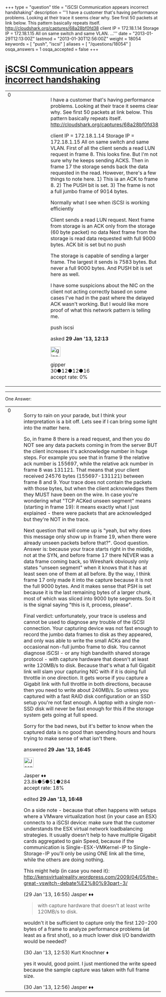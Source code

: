 +++
type = "question"
title = "iSCSI Communication appears incorrect handshaking"
description = '''I have a customer that&#x27;s having performance problems. Looking at their trace it seems clear why.  See first 50 packets at link below. This pattern basically repeats itself. http://cloudshark.org/captures/68a28bf0fd38 client IP = 172.18.1.14 Storage IP = 172.18.1.15 All on same switch and same VLAN. ...'''
date = "2013-01-29T12:13:00Z"
lastmod = "2013-01-30T12:56:00Z"
weight = 18054
keywords = [ "push", "iscsi" ]
aliases = [ "/questions/18054" ]
osqa_answers = 1
osqa_accepted = false
+++

<div class="headNormal">

# [iSCSI Communication appears incorrect handshaking](/questions/18054/iscsi-communication-appears-incorrect-handshaking)

</div>

<div id="main-body">

<div id="askform">

<table id="question-table" style="width:100%;"><colgroup><col style="width: 50%" /><col style="width: 50%" /></colgroup><tbody><tr class="odd"><td style="width: 30px; vertical-align: top"><div class="vote-buttons"><span id="post-18054-upvote" class="ajax-command post-vote up" rel="nofollow" title="I like this post (click again to cancel)"> </span><div id="post-18054-score" class="post-score" title="current number of votes">0</div><span id="post-18054-downvote" class="ajax-command post-vote down" rel="nofollow" title="I dont like this post (click again to cancel)"> </span> <span id="favorite-mark" class="ajax-command favorite-mark" rel="nofollow" title="mark/unmark this question as favorite (click again to cancel)"> </span><div id="favorite-count" class="favorite-count"></div></div></td><td><div id="item-right"><div class="question-body"><p>I have a customer that's having performance problems. Looking at their trace it seems clear why. See first 50 packets at link below. This pattern basically repeats itself. <a href="http://cloudshark.org/captures/68a28bf0fd38">http://cloudshark.org/captures/68a28bf0fd38</a></p><p>client IP = 172.18.1.14 Storage IP = 172.18.1.15 All on same switch and same VLAN. First of all the client sends a read LUN request in frame 8. This looks fine. But I'm not sure why he keeps sending ACKS. Then in frame 17 the storage sends back the data requested in the read. However, there's a few things to note here. 1) This ia an ACK to frame 8. 2) The PUSH bit is set. 3) The frame is not a full jumbo frame of 9014 bytes.</p><p>Normally what I see when iSCSI is working efficiently</p><p>Client sends a read LUN request. Next frame from storage is an ACK only from the storage (60 byte packet) no data Next frame from the storage is read data requested with full 9000 bytes. ACK bit is set but no push</p><p>The storage is capable of sending a larger frame. The largest it sends is 7583 bytes. But never a full 9000 bytes. And PUSH bit is set here as well.</p><p>I have some suspicions about the NIC on the client not acting correctly based on some cases I've had in the past where the delayed ACK wasn't working. But I would like more proof of what this network pattern is telling me.</p></div><div id="question-tags" class="tags-container tags"><span class="post-tag tag-link-push" rel="tag" title="see questions tagged &#39;push&#39;">push</span> <span class="post-tag tag-link-iscsi" rel="tag" title="see questions tagged &#39;iscsi&#39;">iscsi</span></div><div id="question-controls" class="post-controls"></div><div class="post-update-info-container"><div class="post-update-info post-update-info-user"><p>asked <strong>29 Jan '13, 12:13</strong></p><img src="https://secure.gravatar.com/avatar/a472d068843eefd8a4ef69c4f94e4160?s=32&amp;d=identicon&amp;r=g" class="gravatar" width="32" height="32" alt="gipper&#39;s gravatar image" /><p><span>gipper</span><br />
<span class="score" title="30 reputation points">30</span><span title="12 badges"><span class="badge1">●</span><span class="badgecount">12</span></span><span title="12 badges"><span class="silver">●</span><span class="badgecount">12</span></span><span title="16 badges"><span class="bronze">●</span><span class="badgecount">16</span></span><br />
<span class="accept_rate" title="Rate of the user&#39;s accepted answers">accept rate:</span> <span title="gipper has no accepted answers">0%</span></p></div></div><div id="comments-container-18054" class="comments-container"></div><div id="comment-tools-18054" class="comment-tools"></div><div class="clear"></div><div id="comment-18054-form-container" class="comment-form-container"></div><div class="clear"></div></div></td></tr></tbody></table>

------------------------------------------------------------------------

<div class="tabBar">

<span id="sort-top"></span>

<div class="headQuestions">

One Answer:

</div>

</div>

<span id="18063"></span>

<div id="answer-container-18063" class="answer">

<table style="width:100%;"><colgroup><col style="width: 50%" /><col style="width: 50%" /></colgroup><tbody><tr class="odd"><td style="width: 30px; vertical-align: top"><div class="vote-buttons"><span id="post-18063-upvote" class="ajax-command post-vote up" rel="nofollow" title="I like this post (click again to cancel)"> </span><div id="post-18063-score" class="post-score" title="current number of votes">0</div><span id="post-18063-downvote" class="ajax-command post-vote down" rel="nofollow" title="I dont like this post (click again to cancel)"> </span></div></td><td><div class="item-right"><div class="answer-body"><p>Sorry to rain on your parade, but I think your interpretation is a bit off. Lets see if I can bring some light into the matter here.</p><p>So, in frame 8 there is a read request, and then you do NOT see any data packets coming in from the server BUT the client increases it's acknowledge number in huge steps. For example you see that in frame 9 the relative ack number is 155697, while the relative ack number in frame 8 was 131121. That means that your client received 24576 bytes (155697-131121) between frame 8 and 9. Your trace does not contain the packets with those bytes, but when the client acknowledges them they MUST have been on the wire. In case you're wondering what "TCP ACKed unseen segment" means (starting in frame 19): it means exactly what I just explained - there were packets that are acknowledged but they're NOT in the trace.</p><p>Next question that will come up is "yeah, but why does this message only show up in frame 19, when there were already unseen packets before that?". Good question. Answer is: because your trace starts right in the middle, not at the SYN, and before frame 17 there NEVER was a data frame coming back, so Wireshark obviously only states "unseen segment" when it knows that it has at least seen one of them at all before. By the way, I think frame 17 only made it into the capture because it is not the full 9000 bytes. And it makes sense that PSH is set because it is the last remaining bytes of a larger chunk, most of which was sliced into 9000 byte segments. So it is the signal saying "this is it, process, please".</p><p>Final verdict: unfortunately, your trace is useless and cannot be used to diagnose any trouble of the iSCSI connection. Your capturing device was not fast enough to record the jumbo data frames to disk as they appeared, and only was able to write the small ACKs and the occasional non-full jumbo frame to disk. You cannot diagnose iSCSI - or any high bandwith shared storage protocol - with capture hardware that doesn't at least write 120MB/s to disk. Because that's what a full Gigabit link will slam your capturing NIC with if it is doing full throttle in one direction. It gets worse if you capture a Gigabit link with full throttle in both directions, because then you need to write about 240MB/s. So unless you captured with a fast RAID disk configuration or an SSD setup you're not fast enough. A laptop with a single non-SSD disk will never be fast enough for this if the storage system gets going at full speed.</p><p>Sorry for the bad news, but it's better to know when the captured data is no good than spending hours and hours trying to make sense of what isn't there.</p></div><div class="answer-controls post-controls"></div><div class="post-update-info-container"><div class="post-update-info post-update-info-user"><p>answered <strong>29 Jan '13, 16:45</strong></p><img src="https://secure.gravatar.com/avatar/c578ba2967741f25aebd6afef702f432?s=32&amp;d=identicon&amp;r=g" class="gravatar" width="32" height="32" alt="Jasper&#39;s gravatar image" /><p><span>Jasper ♦♦</span><br />
<span class="score" title="23806 reputation points"><span>23.8k</span></span><span title="5 badges"><span class="badge1">●</span><span class="badgecount">5</span></span><span title="51 badges"><span class="silver">●</span><span class="badgecount">51</span></span><span title="284 badges"><span class="bronze">●</span><span class="badgecount">284</span></span><br />
<span class="accept_rate" title="Rate of the user&#39;s accepted answers">accept rate:</span> <span title="Jasper has 263 accepted answers">18%</span></p></div><div class="post-update-info post-update-info-edited"><p><span> edited <strong>29 Jan '13, 16:48</strong> </span></p></div></div><div id="comments-container-18063" class="comments-container"><span id="18064"></span><div id="comment-18064" class="comment"><div id="post-18064-score" class="comment-score"></div><div class="comment-text"><p>On a side note - because that often happens with setups where a VMware virtualization host (in your case an ESX) connects to a iSCSI device: make sure that the customer understands the ESX virtual network loadbalancing strategies. It usually doesn't help to have multiple Gigabit cards aggregated to gain Speed, because if the communication is Single-ESX-VMKernel-IP to Single-Storage-IP you'll only be using ONE link all the time, while the others are doing nothing.</p><p>This might help (in case you need it): <a href="http://kensvirtualreality.wordpress.com/2009/04/05/the-great-vswitch-debate%E2%80%93part-3/">http://kensvirtualreality.wordpress.com/2009/04/05/the-great-vswitch-debate%E2%80%93part-3/</a></p></div><div id="comment-18064-info" class="comment-info"><span class="comment-age">(29 Jan '13, 16:55)</span> <span class="comment-user userinfo">Jasper ♦♦</span></div></div><span id="18125"></span><div id="comment-18125" class="comment"><div id="post-18125-score" class="comment-score"></div><div class="comment-text"><blockquote><p>with capture hardware that doesn't at least write 120MB/s to disk.</p></blockquote><p>wouldn't it be sufficient to capture only the first 120-200 bytes of a frame to analyze performance problems (at least as a first shot), so a much lower disk I/O bandwidth would be needed?</p></div><div id="comment-18125-info" class="comment-info"><span class="comment-age">(30 Jan '13, 12:53)</span> <span class="comment-user userinfo">Kurt Knochner ♦</span></div></div><span id="18126"></span><div id="comment-18126" class="comment"><div id="post-18126-score" class="comment-score"></div><div class="comment-text"><p>yes it would, good point. I just mentioned the write speed because the sample capture was taken with full frame size.</p></div><div id="comment-18126-info" class="comment-info"><span class="comment-age">(30 Jan '13, 12:56)</span> <span class="comment-user userinfo">Jasper ♦♦</span></div></div></div><div id="comment-tools-18063" class="comment-tools"></div><div class="clear"></div><div id="comment-18063-form-container" class="comment-form-container"></div><div class="clear"></div></div></td></tr></tbody></table>

</div>

<div class="paginator-container-left">

</div>

</div>

</div>


